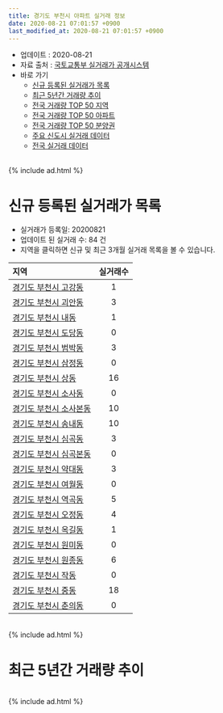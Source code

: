 ```yaml
---
title: 경기도 부천시 아파트 실거래 정보
date: 2020-08-21 07:01:57 +0900
last_modified_at: 2020-08-21 07:01:57 +0900
---
```


* 업데이트 : 2020-08-21
* 자료 출처 : [국토교통부 실거래가 공개시스템](http://rt.molit.go.kr)
* 바로 가기
    * [신규 등록된 실거래가 목록](#신규-등록된-실거래가-목록)
    * [최근 5년간 거래량 추이](#최근-5년간-거래량-추이)
    * [전국 거래량 TOP 50 지역](https://inasie.github.io/apt-trade-info/최근-3개월-전국에서-가장-거래가-많이-발생한-지역)
    * [전국 거래량 TOP 50 아파트](https://inasie.github.io/apt-trade-info/최근-3개월-전국에서-가장-거래가-많이-발생한-아파트)
    * [전국 거래량 TOP 50 분양권](https://inasie.github.io/apt-trade-info/최근-3개월-전국에서-가장-거래가-많이-발생한-분양권)
    * [주요 신도시 실거래 데이터](https://inasie.github.io/apt-trade-info/주요-신도시)
    * [전국 실거래 데이터](https://inasie.github.io/apt-trade-info/전국)

<br>
{% include ad.html %}
<br>

# 신규 등록된 실거래가 목록
* 실거래가 등록일: 20200821
* 업데이트 된 실거래 수: 84 건
* 지역을 클릭하면 신규 및 최근 3개월 실거래 목록을 볼 수 있습니다.


|지역|실거래수|
|:---|:---:|
|[경기도 부천시 고강동](https://inasie.github.io/apt-trade-info/경기도-부천시-고강동)|1|
|[경기도 부천시 괴안동](https://inasie.github.io/apt-trade-info/경기도-부천시-괴안동)|3|
|[경기도 부천시 내동](https://inasie.github.io/apt-trade-info/경기도-부천시-내동)|1|
|[경기도 부천시 도당동](https://inasie.github.io/apt-trade-info/경기도-부천시-도당동)|0|
|[경기도 부천시 범박동](https://inasie.github.io/apt-trade-info/경기도-부천시-범박동)|3|
|[경기도 부천시 삼정동](https://inasie.github.io/apt-trade-info/경기도-부천시-삼정동)|0|
|[경기도 부천시 상동](https://inasie.github.io/apt-trade-info/경기도-부천시-상동)|16|
|[경기도 부천시 소사동](https://inasie.github.io/apt-trade-info/경기도-부천시-소사동)|0|
|[경기도 부천시 소사본동](https://inasie.github.io/apt-trade-info/경기도-부천시-소사본동)|10|
|[경기도 부천시 송내동](https://inasie.github.io/apt-trade-info/경기도-부천시-송내동)|10|
|[경기도 부천시 심곡동](https://inasie.github.io/apt-trade-info/경기도-부천시-심곡동)|3|
|[경기도 부천시 심곡본동](https://inasie.github.io/apt-trade-info/경기도-부천시-심곡본동)|0|
|[경기도 부천시 약대동](https://inasie.github.io/apt-trade-info/경기도-부천시-약대동)|3|
|[경기도 부천시 여월동](https://inasie.github.io/apt-trade-info/경기도-부천시-여월동)|0|
|[경기도 부천시 역곡동](https://inasie.github.io/apt-trade-info/경기도-부천시-역곡동)|5|
|[경기도 부천시 오정동](https://inasie.github.io/apt-trade-info/경기도-부천시-오정동)|4|
|[경기도 부천시 옥길동](https://inasie.github.io/apt-trade-info/경기도-부천시-옥길동)|1|
|[경기도 부천시 원미동](https://inasie.github.io/apt-trade-info/경기도-부천시-원미동)|0|
|[경기도 부천시 원종동](https://inasie.github.io/apt-trade-info/경기도-부천시-원종동)|6|
|[경기도 부천시 작동](https://inasie.github.io/apt-trade-info/경기도-부천시-작동)|0|
|[경기도 부천시 중동](https://inasie.github.io/apt-trade-info/경기도-부천시-중동)|18|
|[경기도 부천시 춘의동](https://inasie.github.io/apt-trade-info/경기도-부천시-춘의동)|0|


<br>
{% include ad.html %}
<br>

# 최근 5년간 거래량 추이


<div style="width:100%;">
    <canvas id="deal_progress" height="200"></canvas>
</div>

<script>
new Chart(document.getElementById("deal_progress"), {
    type: 'line',
    data: {
        labels: ['201508','201509','201510','201511','201512','201601','201602','201603','201604','201605','201606','201607','201608','201609','201610','201611','201612','201701','201702','201703','201704','201705','201706','201707','201708','201709','201710','201711','201712','201801','201802','201803','201804','201805','201806','201807','201808','201809','201810','201811','201812','201901','201902','201903','201904','201905','201906','201907','201908','201909','201910','201911','201912','202001','202002','202003','202004','202005','202006','202007','202008'],
        datasets: [{
            label: '매매',
            pointRadius: 1,
            data: [880, 878, 956, 704, 486, 551, 594, 935, 920, 906, 1173, 1168, 1017, 1027, 1114, 593, 488, 393, 622, 862, 755, 925, 959, 938, 753, 791, 669, 580, 513, 693, 640, 960, 630, 646, 613, 635, 1275, 1899, 1044, 580, 503, 468, 757, 598, 573, 631, 705, 833, 763, 915, 1211, 1147, 1028, 983, 1708, 1375, 939, 1139, 1594, 1146, 156],
            borderColor: "rgba(255, 201, 14, 1)",
            backgroundColor: "rgba(255, 201, 14, 0.5)",
            fill: false,
            lineTension: 0
        },{
            label: '전월세',
            pointRadius: 1,
            data: [688, 630, 841, 631, 652, 836, 765, 878, 753, 690, 710, 817, 783, 837, 999, 722, 674, 686, 896, 852, 731, 682, 749, 677, 703, 727, 642, 701, 668, 888, 777, 981, 682, 671, 605, 591, 628, 709, 732, 721, 639, 717, 657, 722, 601, 646, 708, 670, 652, 619, 753, 586, 713, 879, 1082, 911, 895, 955, 823, 599, 190],
            borderColor: "rgba(0, 141, 185, 1)",
            backgroundColor: "rgba(0, 141, 185, 0.5)",
            fill: false,
            lineTension: 0
        }
        ]
    },
    options: {
        responsive: true,
        title: {
            display: false
        },
        tooltips: {
            mode: 'index',
            intersect: false
        },
        hover: {
            mode: 'nearest',
            intersect: true
        },
        scales: {
            xAxes: [{
                display: true,
                scaleLabel: {
                    display: true,
                    labelString: '년/월'
                }
            }],
            yAxes: [{
                display: true,
                ticks: {
                    suggestedMin: 0,
                },
                scaleLabel: {
                    display: true,
                    labelString: '실거래 수'
                }
            }]
        }
    }
});

</script>


<br>
{% include ad.html %}
<br>

